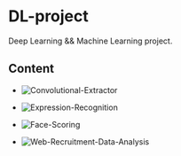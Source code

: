 # DL-project
Deep Learning && Machine Learning project.

## Content
- ![Convolutional-Extractor](https://github.com/roguesir/DL-project/tree/master/Convolutional-Extractor)

- ![Expression-Recognition](https://github.com/roguesir/DL-project/tree/master/Expression-Recognition)

- ![Face-Scoring](https://github.com/roguesir/DL-project/tree/master/Face-Scoring)

- ![Web-Recruitment-Data-Analysis](https://github.com/roguesir/DL-project/tree/master/web_recruitment_data_analysis)


